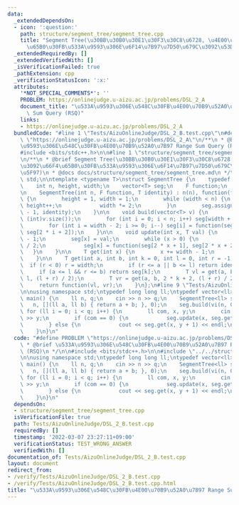 ```yaml
---
data:
  _extendedDependsOn:
  - icon: ':question:'
    path: structure/segment_tree/segment_tree.cpp
    title: "Segment Tree(\u30BB\u30B0\u30E1\u30F3\u30C8\u6728, \u4E00\u70B9\u3092\u66F4\
      \u65B0\u30FB\u533A\u9593\u306E\u6F14\u7B97\u7D50\u679C\u3092\u53D6\u5F97)"
  _extendedRequiredBy: []
  _extendedVerifiedWith: []
  _isVerificationFailed: true
  _pathExtension: cpp
  _verificationStatusIcon: ':x:'
  attributes:
    '*NOT_SPECIAL_COMMENTS*': ''
    PROBLEM: https://onlinejudge.u-aizu.ac.jp/problems/DSL_2_A
    document_title: "\u533A\u9593\u306E\u548C\u30FB\u4E00\u70B9\u52A0\u7B97 Range\
      \ Sum Query (RSQ)"
    links:
    - https://onlinejudge.u-aizu.ac.jp/problems/DSL_2_A
  bundledCode: "#line 1 \"Tests/AizuOnlineJudge/DSL_2_B.test.cpp\"\n#define PROBLEM\
    \ \"https://onlinejudge.u-aizu.ac.jp/problems/DSL_2_A\"\n/**\n * @brief \u533A\
    \u9593\u306E\u548C\u30FB\u4E00\u70B9\u52A0\u7B97 Range Sum Query (RSQ)\n */\n\n\
    #include <bits/stdc++.h>\n\n#line 1 \"structure/segment_tree/segment_tree.cpp\"\
    \n/**\n * @brief Segment Tree(\u30BB\u30B0\u30E1\u30F3\u30C8\u6728, \u4E00\u70B9\
    \u3092\u66F4\u65B0\u30FB\u533A\u9593\u306E\u6F14\u7B97\u7D50\u679C\u3092\u53D6\
    \u5F97)\n * @docs docs/structure/segment_tree/segment_tree.md\n */\n\nusing namespace\
    \ std;\n\ntemplate <typename T>\nstruct SegmentTree {\n    typedef T (*F)(T, T);\n\
    \    int n, height, width;\n    vector<T> seg;\n    F function;\n    T identity;\n\
    \n    SegmentTree(int n, F function, T identity) : n(n), function(function), identity(identity)\
    \ {\n        height = 1, width = 1;\n        while (width < n) {\n           \
    \ height++;\n            width *= 2;\n        }\n        seg.assign(2 * width\
    \ - 1, identity);\n    }\n\n    void build(vector<T> v) {\n        assert(n ==\
    \ (int)v.size());\n        for (int i = 0; i < n; i++) seg[width + i - 1] = v[i];\n\
    \        for (int i = width - 2; i >= 0; i--) seg[i] = function(seg[2 * i + 1],\
    \ seg[2 * i + 2]);\n    }\n\n    void update(int x, T val) {\n        x += width\
    \ - 1;\n        seg[x] = val;\n        while (x > 0) {\n            x = (x - 1)\
    \ / 2;\n            seg[x] = function(seg[2 * x + 1], seg[2 * x + 2]);\n     \
    \   }\n    }\n\n    T get(int x) {\n        x += width - 1;\n        return seg[x];\n\
    \    }\n\n    T get(int a, int b, int k = 0, int l = 0, int r = -1) {\n      \
    \  if (r < 0) r = width;\n        if (r <= a || b <= l) return identity;\n   \
    \     if (a <= l && r <= b) return seg[k];\n        T vl = get(a, b, 2 * k + 1,\
    \ l, (l + r) / 2);\n        T vr = get(a, b, 2 * k + 2, (l + r) / 2, r);\n   \
    \     return function(vl, vr);\n    }\n};\n#line 9 \"Tests/AizuOnlineJudge/DSL_2_B.test.cpp\"\
    \n\nusing namespace std;\ntypedef long long ll;\ntypedef vector<ll> vi;\n\nint\
    \ main() {\n    ll n, q;\n    cin >> n >> q;\n    SegmentTree<ll> seg(\n     \
    \   n, [](ll a, ll b) { return a + b; }, 0);\n    seg.build(vi(n, 0));\n\n   \
    \ for (ll i = 0; i < q; i++) {\n        ll com, x, y;\n        cin >> com >> x\
    \ >> y;\n        if (com == 0) {\n            seg.update(x, seg.get(x) + y);\n\
    \        } else {\n            cout << seg.get(x, y + 1) << endl;\n        }\n\
    \    }\n}\n"
  code: "#define PROBLEM \"https://onlinejudge.u-aizu.ac.jp/problems/DSL_2_A\"\n/**\n\
    \ * @brief \u533A\u9593\u306E\u548C\u30FB\u4E00\u70B9\u52A0\u7B97 Range Sum Query\
    \ (RSQ)\n */\n\n#include <bits/stdc++.h>\n\n#include \"../../structure/segment_tree/segment_tree.cpp\"\
    \n\nusing namespace std;\ntypedef long long ll;\ntypedef vector<ll> vi;\n\nint\
    \ main() {\n    ll n, q;\n    cin >> n >> q;\n    SegmentTree<ll> seg(\n     \
    \   n, [](ll a, ll b) { return a + b; }, 0);\n    seg.build(vi(n, 0));\n\n   \
    \ for (ll i = 0; i < q; i++) {\n        ll com, x, y;\n        cin >> com >> x\
    \ >> y;\n        if (com == 0) {\n            seg.update(x, seg.get(x) + y);\n\
    \        } else {\n            cout << seg.get(x, y + 1) << endl;\n        }\n\
    \    }\n}\n"
  dependsOn:
  - structure/segment_tree/segment_tree.cpp
  isVerificationFile: true
  path: Tests/AizuOnlineJudge/DSL_2_B.test.cpp
  requiredBy: []
  timestamp: '2022-03-07 23:27:11+09:00'
  verificationStatus: TEST_WRONG_ANSWER
  verifiedWith: []
documentation_of: Tests/AizuOnlineJudge/DSL_2_B.test.cpp
layout: document
redirect_from:
- /verify/Tests/AizuOnlineJudge/DSL_2_B.test.cpp
- /verify/Tests/AizuOnlineJudge/DSL_2_B.test.cpp.html
title: "\u533A\u9593\u306E\u548C\u30FB\u4E00\u70B9\u52A0\u7B97 Range Sum Query (RSQ)"
---
```

